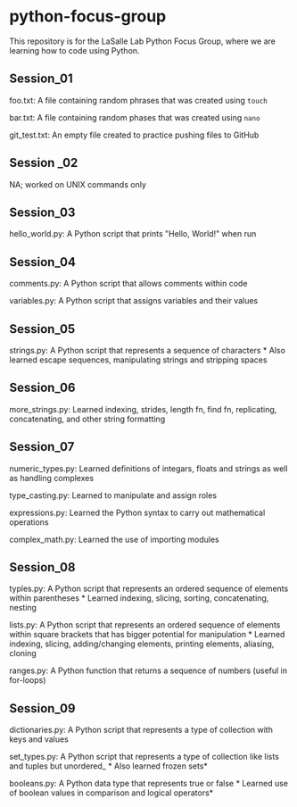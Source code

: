 # python-focus-group

This repository is for the LaSalle Lab Python Focus Group, where we are learning how to code using 
Python.


## Session_01
foo.txt: A file containing random phrases that was created using `touch`

bar.txt: A file containing random phases that was created using `nano`

git_test.txt: An empty file created to practice pushing files to GitHub


## Session _02
NA; worked on UNIX commands only


## Session_03
hello_world.py: A Python script that prints "Hello, World!" when run


## Session_04
comments.py: A Python script that allows comments within code

variables.py: A Python script that assigns variables and their values


## Session_05
strings.py: A Python script that represents a sequence of characters
	* Also learned escape sequences, manipulating strings and stripping spaces


## Session_06

more_strings.py: Learned indexing, strides, length fn, find fn, replicating, concatenating, 
and other string formatting


## Session_07
numeric_types.py: Learned definitions of integars, floats and strings as well as handling complexes

type_casting.py: Learned to manipulate and assign roles

expressions.py: Learned the  Python syntax to carry out mathematical operations

complex_math.py: Learned the use of importing modules


## Session_08
typles.py: A Python script that represents an ordered sequence of elements within parentheses 
	* Learned indexing, slicing, sorting, concatenating, nesting

lists.py: A Python script that represents an ordered sequence of elements within square brackets that has bigger potential for manipulation 
	* Learned indexing, slicing, adding/changing elements, printing elements, aliasing, cloning

ranges.py: A Python function that returns a sequence of numbers (useful in for-loops)

## Session_09
dictionaries.py: A Python script that represents a type of collection with keys and values

set_types.py: A Python script that represents a type of collection like lists and tuples but unordered_
	* Also learned frozen sets*  
	
booleans.py: A Python data type that represents true or false
	* Learned use of boolean values in comparison and logical operators*
	
